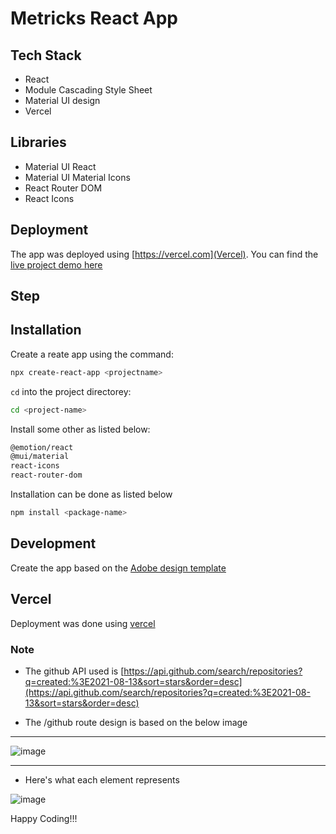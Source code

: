 # Metricks React App

## Tech Stack

- React
- Module Cascading Style Sheet
- Material UI design
- Vercel

## Libraries

- Material UI React
- Material UI Material Icons
- React Router DOM
- React Icons

## Deployment

The app was deployed using [https://vercel.com](Vercel). You can find the [live project demo here](https://peddle-frontend-assessment-techstackmedia.vercel.app/comingsoon)

## Step

## Installation

Create a reate app using the command:

```bash
npx create-react-app <projectname>
```

`cd` into the project directorey:

```bash
cd <project-name>
```

Install some other as listed below:

```txt
@emotion/react
@mui/material
react-icons
react-router-dom
```

Installation can be done as listed below

```bash
npm install <package-name>
```

## Development

Create the app based on the [Adobe design template](https://xd.adobe.com/view/b9ed8245-2809-4b31-a3c4-5c2e76ddb7e8-ecbe/?fullscreen)

## Vercel

Deployment was done using [vercel](https://vercel.com)

### Note

- The github API used is
  [https://api.github.com/search/repositories?q=created:%3E2021-08-13&sort=stars&order=desc](https://api.github.com/search/repositories?q=created:%3E2021-08-13&sort=stars&order=desc)

- The /github route design is based on the below image

---

![image](https://raw.githubusercontent.com/hiddenfounders/frontend-coding-challenge/master/mockup.png)

---

- Here's what each element represents

![image](https://raw.githubusercontent.com/hiddenfounders/frontend-coding-challenge/master/row_explained.png)

Happy Coding!!!
